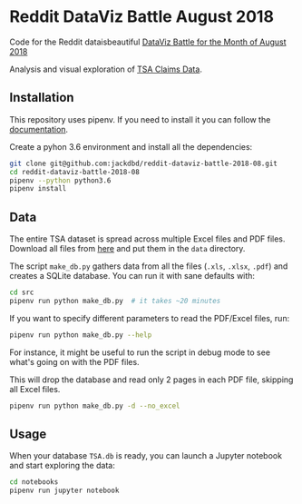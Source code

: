 # Reddit DataViz Battle August 2018

Code for the Reddit dataisbeautiful [DataViz Battle for the Month of August 2018](https://www.reddit.com/r/dataisbeautiful/comments/950j3n/battle_dataviz_battle_for_the_month_of_august/)

Analysis and visual exploration of [TSA Claims Data](https://www.dhs.gov/tsa-claims-data).


## Installation

This repository uses pipenv. If you need to install it you can follow the [documentation](https://pipenv.readthedocs.io/en/latest/).

Create a pyhon 3.6 environment and install all the dependencies:

```sh
git clone git@github.com:jackdbd/reddit-dataviz-battle-2018-08.git
cd reddit-dataviz-battle-2018-08
pipenv --python python3.6
pipenv install
```


## Data

The entire TSA dataset is spread across multiple Excel files and PDF files. Download all files from [here](https://www.dhs.gov/tsa-claims-data) and put them in the `data` directory.

The script `make_db.py` gathers data from all the files (`.xls`, `.xlsx`, `.pdf`) and creates a SQLite database. You can run it with sane defaults with:

```sh
cd src
pipenv run python make_db.py  # it takes ~20 minutes
```

If you want to specify different parameters to read the PDF/Excel files, run:

```sh
pipenv run python make_db.py --help
```

For instance, it might be useful to run the script in debug mode to see what's going on with the PDF files.

This will drop the database and read only 2 pages in each PDF file, skipping all Excel files.

```sh
pipenv run python make_db.py -d --no_excel
```

## Usage

When your database `TSA.db` is ready, you can launch a Jupyter notebook and start exploring the data:

```sh
cd notebooks
pipenv run jupyter notebook
```
